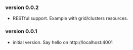 ### version 0.0.2

  * RESTful support. Example with grid/clusters resources.

### version 0.0.1

  * initial version. Say hello on http://localhost:4001
